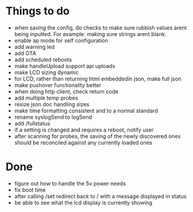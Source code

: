 # Things to do

- when saving the config, do checks to make sure rubbish values arent being inputted.  For example: making sure strings arent blank.
- enable ap mode for self configuration
- add warning led
- add OTA
- add scheduled reboots
- make handleUpload support api uploads
- make LCD sizing dynamic
- for LCD, rather than returning html embeddedin json, make full json
- make pushover functionality better
- when doing http client, check return code
- add multiple temp probes
- resize json doc handling sizes
- make time formatting consistent and to a normal standard
- rename syslogSend to logSend
- add /fullstatus
- if a setting is changed and requires a reboot, notify user
- after scanning for probes, the saving of the newly discovered ones should be reconciled against any currently loaded ones

# Done
- figure out how to handle the 5v power needs
- fix boot time
- after calling /set redirect back to / with a message displayed in status
- be able to see what the lcd display is currently showing
